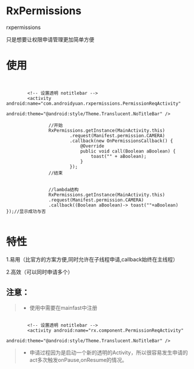 # RxPermissions
rxpermissions

只是想要让权限申请管理更加简单方便

# 使用 

```

            
        <!-- 设置透明 notitlebar -->
        <activity android:name="com.androidyuan.rxpermissions.PermissionReqActivity"
                  android:theme="@android:style/Theme.Translucent.NoTitleBar" />

                //开始
                RxPermissions.getInstance(MainActivity.this)
                        .request(Manifest.permission.CAMERA)
                        .callback(new OnPermissionsCallback() {
                            @Override
                            public void call(Boolean aBoolean) {
                                toast("" + aBoolean);
                            }
                        });
                //结束

                
                //lambda结构
                RxPermissions.getInstance(MainActivity.this)
                .request(Manifest.permission.CAMERA)
                .callback((Boolean aBoolean)-> toast(""+aBoolean) });//显示成功与否


```


# 特性

1.易用（比官方的方案方便,同时允许在子线程申请,callback始终在主线程）

2.高效（可以同时申请多个）

## 注意：

> - 使用中需要在mainfast中注册

```

        <!-- 设置透明 notitlebar -->
        <activity android:name="rx.component.PermissionReqActivity"
                  android:theme="@android:style/Theme.Translucent.NoTitleBar" />
```
> - 申请过程因为是启动一个新的透明的Activity，所以很容易发生申请的act多次触发onPause,onResume的情况。



